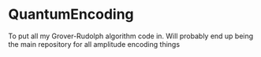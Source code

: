 # QuantumEncoding
To put all my Grover-Rudolph algorithm code in. Will probably end up being the main repository for all amplitude encoding things
